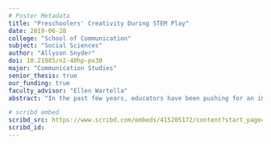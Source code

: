 ```yaml
---
# Poster Metadata
title: "Preschoolers' Creativity During STEM Play"
date: 2019-06-28
college: "School of Communication"
subject: "Social Sciences"
author: "Allyson Snyder"
doi: 10.21985/n2-40hp-px30
major: "Communication Studies"
senior_thesis: true
our_funding: true
faculty_advisor: "Ellen Wartella"
abstract: "In the past few years, educators have been pushing for an integration of the arts into science, technology, engineering, and math (STEM) learning in order to promote innovation and creativity in these fields. The present study explores the relation between creativity and STEM learning among young children in digital and non-digital contexts, and how creativity affects STEM engagement. Parent-child dyads (n = 31) consisting of one parent and one child aged four-and-a-half- to five-years old participated in a repeated measures experiment during which they played with magnetic tiles (an activity that is similar to blocks) and then with a coding application on a tablet. This study analyzes secondary data by measuring creativity during the non-digital play, child task performance on the coding application, and parent report of children’s STEM engagement to better understand the relation between these variables.  Results show that there may be a connection between creativity and STEM learning, but this relation is still unclear. This study will contribute to the development of STEM curriculum and its incorporation of creative activities in the preschool years.  "

# scribd embed
scribd_src: https://www.scribd.com/embeds/415205172/content?start_page=1&view_mode=scroll&show_recommendations=false&access_key=key-gw98uxfirC2vVrulq1hM
scribd_id:
---
```

